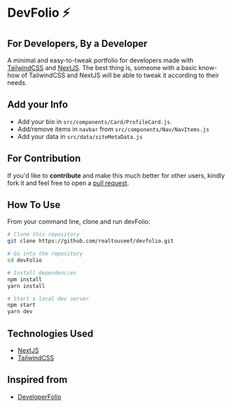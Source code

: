# DevFolio ⚡️

## For Developers, By a Developer

A minimal and easy-to-tweak portfolio for developers made with [TailwindCSS](https://www.tailwindcss.com) and [NextJS](https://nextjs.org/). The best thing is, someone with a basic know-how of TailwindCSS and NextJS will be able to tweak it according to their needs.

## Add your Info

- Add your bio in `src/components/Card/ProfileCard.js`.
- Add/remove items in `navbar` from `src/components/Nav/NavItems.js`
- Add your data in `src/data/siteMetaData.js`

## For Contribution

If you'd like to **contribute** and make this much better for other users, kindly fork it and feel free to open a [pull request](https://github.com/realtouseef/devfolio/pulls).

## How To Use

From your command line, clone and run devFolio:

```bash
# Clone this repository
git clone https://github.com/realtouseef/devfolio.git

# Go into the repository
cd devFolio

# Install dependencies
npm install
yarn install

# Start a local dev server
npm start
yarn dev
```

## Technologies Used

- [NextJS](https://nextjs.org/)
- [TailwindCSS](https://www.tailwindcss.com)

## Inspired from

- [DeveloperFolio](https://github.com/saadpasta/developerFolio)

